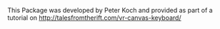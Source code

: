 This Package was developed by Peter Koch and provided as part of a tutorial on http://talesfromtherift.com/vr-canvas-keyboard/